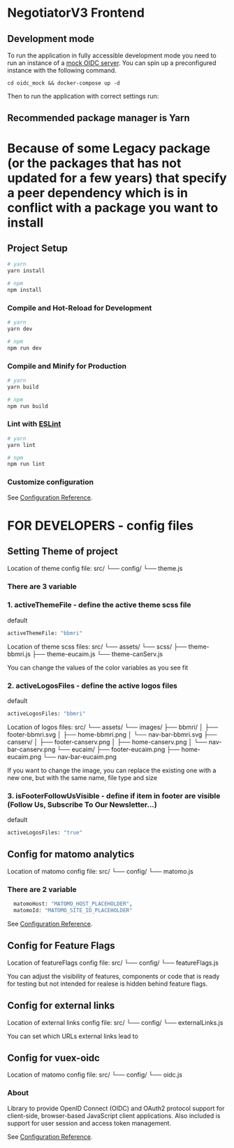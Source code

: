 # NegotiatorV3 Frontend

## Development mode

To run the application in fully accessible development mode you need to run an instance of a [mock OIDC server](https://github.com/Soluto/oidc-server-mock).
You can spin up a preconfigured instance with the following command.
```
cd oidc_mock && docker-compose up -d
```
Then to run the application with correct settings run:

## Recommended package manager is Yarn

# Because of some Legacy package (or the packages that has not updated for a few years) that specify a peer dependency which is in conflict with a package you want to install

## Project Setup

```sh
# yarn
yarn install

# npm
npm install
```

### Compile and Hot-Reload for Development

```sh
# yarn
yarn dev

# npm
npm run dev
```

### Compile and Minify for Production

```sh
# yarn
yarn build

# npm
npm run build
```

### Lint with [ESLint](https://eslint.org/)

```sh
# yarn
yarn lint

# npm
npm run lint
```

### Customize configuration
See [Configuration Reference](https://cli.vuejs.org/config/).

# FOR DEVELOPERS - config files

## Setting Theme of project

Location of theme config file:
src/
└── config/
    └── theme.js

### There are 3 variable

### 1. activeThemeFile - define the active theme scss file

default 
```sh 
activeThemeFile: "bbmri"
```
Location of theme scss files:
src/
└── assets/
    └── scss/
        ├── theme-bbmri.js
        ├── theme-eucaim.js
        └── theme-canServ.js

You can change the values of the color variables as you see fit

### 2. activeLogosFiles - define the active logos files

default 
```sh
activeLogosFiles: "bbmri"
```
Location of logos files:
src/
└── assets/
    └── images/
            ├── bbmri/
            │   ├── footer-bbmri.svg
            │   ├── home-bbmri.png
            │   └── nav-bar-bbmri.svg
            ├── canserv/
            │   ├── footer-canserv.png
            │   ├── home-canserv.png
            │   └── nav-bar-canserv.png
            └── eucaim/
                ├── footer-eucaim.png
                ├── home-eucaim.png
                └── nav-bar-eucaim.png

If you want to change the image, you can replace the existing one with a new one, but with the same name, file type and size

### 3. isFooterFollowUsVisible - define if item in footer are visible (Follow Us, Subscribe To Our Newsletter...)
default
```sh
activeLogosFiles: "true"
```
## Config for matomo analytics

Location of matomo config file:
src/
└── config/
    └── matomo.js

### There are 2 variable

```sh
  matomoHost: "MATOMO_HOST_PLACEHOLDER",
  matomoId: "MATOMO_SITE_ID_PLACEHOLDER"
```
See [Configuration Reference](https://matomo.org/faq/new-to-piwik/how-do-i-install-the-matomo-tracking-code-on-websites-that-use-vue-js/).


## Config for Feature Flags

Location of featureFlags config file:
src/
└── config/
    └── featureFlags.js

You can adjust the visibility of features, components or code that is ready for testing but not intended for realese is hidden behind feature flags.

## Config for external links

Location of external links config file:
src/
└── config/
    └── externalLinks.js

You can set which URLs external links lead to

## Config for vuex-oidc

Location of matomo config file:
src/
└── config/
    └── oidc.js

### About 
Library to provide OpenID Connect (OIDC) and OAuth2 protocol support for client-side, browser-based JavaScript client applications. Also included is support for user session and access token management.

See [Configuration Reference](https://github.com/perarnborg/vuex-oidc/wiki).